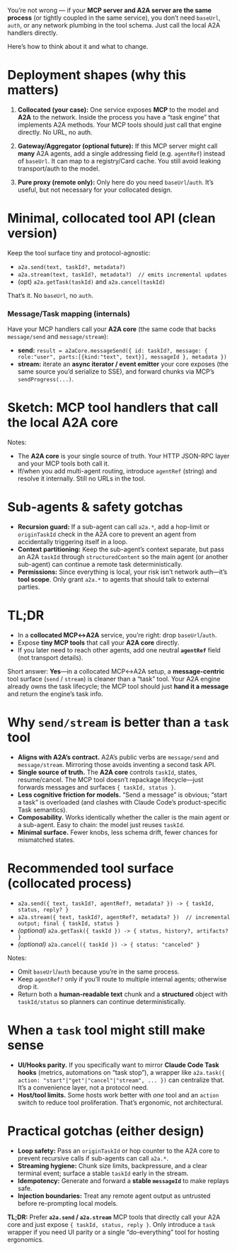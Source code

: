 You’re not wrong — if your **MCP server and A2A server are the same process** (or tightly coupled in the same service), you don’t need `baseUrl`, `auth`, or any network plumbing in the tool schema. Just call the local A2A handlers directly.

Here’s how to think about it and what to change.

# Deployment shapes (why this matters)

1. **Collocated (your case):**
   One service exposes **MCP** to the model and **A2A** to the network. Inside the process you have a “task engine” that implements A2A methods. Your MCP tools should just call that engine directly. No URL, no auth.

2. **Gateway/Aggregator (optional future):**
   If this MCP server might call **many** A2A agents, add a single addressing field (e.g. `agentRef`) instead of `baseUrl`. It can map to a registry/Card cache. You still avoid leaking transport/auth to the model.

3. **Pure proxy (remote only):**
   Only here do you need `baseUrl`/`auth`. It’s useful, but not necessary for your collocated design.

# Minimal, collocated tool API (clean version)

Keep the tool surface tiny and protocol-agnostic:

- `a2a.send(text, taskId?, metadata?)`
- `a2a.stream(text, taskId?, metadata?)  // emits incremental updates`
- (opt) `a2a.getTask(taskId)` and `a2a.cancel(taskId)`

That’s it. No `baseUrl`, no `auth`.

### Message/Task mapping (internals)

Have your MCP handlers call your **A2A core** (the same code that backs `message/send` and `message/stream`):

- **send:** `result = a2aCore.messageSend({ id: taskId?, message: { role:"user", parts:[{kind:"text", text}], messageId }, metadata })`
- **stream:** iterate an **async iterator / event emitter** your core exposes (the same source you’d serialize to SSE), and forward chunks via MCP’s `sendProgress(...)`.

# Sketch: MCP tool handlers that call the local A2A core

Notes:

- The **A2A core** is your single source of truth. Your HTTP JSON-RPC layer and your MCP tools both call it.
- If/when you add multi-agent routing, introduce `agentRef` (string) and resolve it internally. Still no URLs in the tool.

# Sub-agents & safety gotchas

- **Recursion guard:** If a sub-agent can call `a2a.*`, add a hop-limit or `originTaskId` check in the A2A core to prevent an agent from accidentally triggering itself in a loop.
- **Context partitioning:** Keep the sub-agent’s context separate, but pass an A2A `taskId` through `structuredContent` so the main agent (or another sub-agent) can continue a remote task deterministically.
- **Permissions:** Since everything is local, your risk isn’t network auth—it’s **tool scope**. Only grant `a2a.*` to agents that should talk to external parties.

# TL;DR

- In a **collocated MCP↔A2A** service, you’re right: drop `baseUrl`/`auth`.
- Expose **tiny MCP tools** that call your **A2A core** directly.
- If you later need to reach other agents, add one neutral **`agentRef`** field (not transport details).

Short answer: **Yes**—in a collocated MCP↔A2A setup, a **message-centric** tool surface (`send` / `stream`) is cleaner than a “task” tool. Your A2A engine already owns the task lifecycle; the MCP tool should just **hand it a message** and return the engine’s task info.

# Why `send/stream` is better than a `task` tool

- **Aligns with A2A’s contract.** A2A’s public verbs are `message/send` and `message/stream`. Mirroring those avoids inventing a second task API.
- **Single source of truth.** The **A2A core** controls `taskId`, states, resume/cancel. The MCP tool doesn’t repackage lifecycle—just forwards messages and surfaces `{ taskId, status }`.
- **Less cognitive friction for models.** “Send a message” is obvious; “start a task” is overloaded (and clashes with Claude Code’s product-specific Task semantics).
- **Composability.** Works identically whether the caller is the main agent or a sub-agent. Easy to chain: the model just reuses `taskId`.
- **Minimal surface.** Fewer knobs, less schema drift, fewer chances for mismatched states.

# Recommended tool surface (collocated process)

- `a2a.send({ text, taskId?, agentRef?, metadata? }) -> { taskId, status, reply? }`
- `a2a.stream({ text, taskId?, agentRef?, metadata? })  // incremental output; final { taskId, status }`
- _(optional)_ `a2a.getTask({ taskId }) -> { status, history?, artifacts? }`
- _(optional)_ `a2a.cancel({ taskId }) -> { status: "canceled" }`

Notes:

- Omit `baseUrl`/`auth` because you’re in the same process.
- Keep `agentRef?` only if you’ll route to multiple internal agents; otherwise drop it.
- Return both a **human-readable text** chunk and a **structured** object with `taskId/status` so planners can continue deterministically.

# When a `task` tool might still make sense

- **UI/Hooks parity.** If you specifically want to mirror **Claude Code Task hooks** (metrics, automations on “task stop”), a wrapper like `a2a.task({ action: "start"|"get"|"cancel"|"stream", ... })` can centralize that. It’s a convenience layer, not a protocol need.
- **Host/tool limits.** Some hosts work better with _one_ tool and an `action` switch to reduce tool proliferation. That’s ergonomic, not architectural.

# Practical gotchas (either design)

- **Loop safety:** Pass an `originTaskId` or hop counter to the A2A core to prevent recursive calls if sub-agents can call `a2a.*`.
- **Streaming hygiene:** Chunk size limits, backpressure, and a clear terminal event; surface a stable `taskId` early in the stream.
- **Idempotency:** Generate and forward a **stable `messageId`** to make replays safe.
- **Injection boundaries:** Treat any remote agent output as untrusted before re-prompting local models.

**TL;DR:** Prefer **`a2a.send` / `a2a.stream`** MCP tools that directly call your A2A core and just expose `{ taskId, status, reply }`. Only introduce a `task` wrapper if you need UI parity or a single “do-everything” tool for hosting ergonomics.
